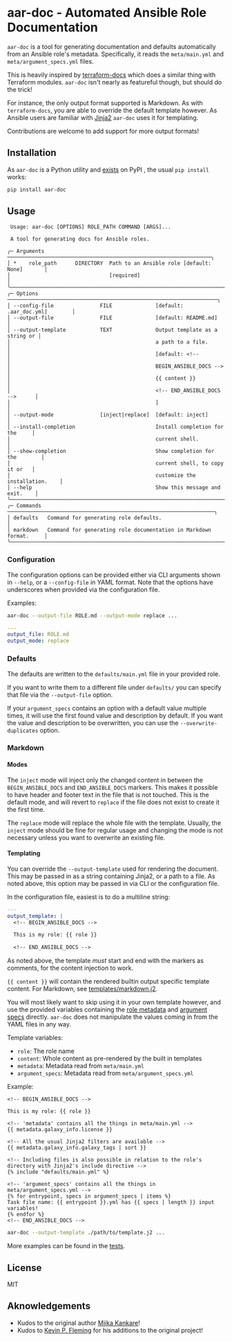 # aar-doc - Automated Ansible Role Documentation

`aar-doc` is a tool for generating documentation and defaults automatically from an Ansible role's metadata. Specifically, it reads the `meta/main.yml` and `meta/argument_specs.yml` files.

This is heavily inspired by [terraform-docs](https://github.com/terraform-docs/terraform-docs) which does a similar thing with Terraform modules. `aar-doc` isn't nearly as featureful though, but should do the trick!

For instance, the only output format supported is Markdown. As with `terraform-docs`, you are able to override the default template however. As Ansible users are familiar with [Jinja2](https://jinja.palletsprojects.com/en/3.1.x/) `aar-doc` uses it for templating.

Contributions are welcome to add support for more output formats!

## Installation

As `aar-doc` is a Python utility and [exists](https://pypi.org/project/aar-doc/) on PyPI , the usual `pip install` works:

``` sh
pip install aar-doc
```

## Usage

```text
 Usage: aar-doc [OPTIONS] ROLE_PATH COMMAND [ARGS]...

 A tool for generating docs for Ansible roles.

╭─ Arguments ──────────────────────────────────────────────────────────────────╮
│ *    role_path      DIRECTORY  Path to an Ansible role [default: None]       │
│                                [required]                                    │
╰──────────────────────────────────────────────────────────────────────────────╯
╭─ Options ────────────────────────────────────────────────────────────────────╮
│ --config-file               FILE              [default: .aar_doc.yml]        │
│ --output-file               FILE              [default: README.md]           │
│ --output-template           TEXT              Output template as a string or │
│                                               a path to a file.              │
│                                               [default: <!--                 │
│                                               BEGIN_ANSIBLE_DOCS -->         │
│                                               {{ content }}                  │
│                                               <!-- END_ANSIBLE_DOCS -->      │
│                                               ]                              │
│ --output-mode               [inject|replace]  [default: inject]              │
│ --install-completion                          Install completion for the     │
│                                               current shell.                 │
│ --show-completion                             Show completion for the        │
│                                               current shell, to copy it or   │
│                                               customize the installation.    │
│ --help                                        Show this message and exit.    │
╰──────────────────────────────────────────────────────────────────────────────╯
╭─ Commands ───────────────────────────────────────────────────────────────────╮
│ defaults   Command for generating role defaults.                             │
│ markdown   Command for generating role documentation in Markdown format.     │
╰──────────────────────────────────────────────────────────────────────────────╯
```

### Configuration

The configuration options can be provided either via CLI arguments shown in `--help`, or a `--config-file` in YAML format. Note that the options have underscores when provided via the configuration file.

Examples:

```sh
aar-doc --output-file ROLE.md --output-mode replace ...
```

```yaml
---
output_file: ROLE.md
output_mode: replace
```

### Defaults

The defaults are written to the `defaults/main.yml` file in your provided role.

If you want to write them to a different file under `defaults/` you can specify that file via the `--output-file` option.

If your `argument_specs` contains an option with a default value multiple times, it will use the first found value and description by default. If you want the value and description to be overwritten, you can use the `--overwrite-duplicates` option.

### Markdown

#### Modes

The `inject` mode will inject only the changed content in between the `BEGIN_ANSIBLE_DOCS` and `END_ANSIBLE_DOCS` markers. This makes it possible to have header and footer text in the file that is not touched. This is the default mode, and will revert to `replace` if the file does not exist to create it the first time.

The `replace` mode will replace the whole file with the template. Usually, the `inject` mode should be fine for regular usage and changing the mode is not necessary unless you want to overwrite an existing file.

#### Templating

You can override the `--output-template` used for rendering the document. This may be passed in as a string containing Jinja2, or a path to a file. As noted above, this option may be passed in via CLI or the configuration file.

In the configuration file, easiest is to do a multiline string:

```yaml
---
output_template: |
  <!-- BEGIN_ANSIBLE_DOCS -->

  This is my role: {{ role }}

  <!-- END_ANSIBLE_DOCS -->
```

As noted above, the template _must_ start and end with the markers as comments, for the content injection to work.

`{{ content }}` will contain the rendered builtin output specific template content. For Markdown, see [templates/markdown.j2](./templates/markdown.j2).

You will most likely want to skip using it in your own template however, and use the provided variables containing the [role metadata](https://old-galaxy.ansible.com/docs/contributing/creating_role.html#role-metadata) and [argument specs](https://docs.ansible.com/ansible/latest/user_guide/playbooks_reuse_roles.html#specification-format) directly. `aar-doc` does not manipulate the values coming in from the YAML files in any way.

Template variables:

- `role`: The role name
- `content`: Whole content as pre-rendered by the built in templates
- `metadata`: Metadata read from `meta/main.yml`
- `argument_specs`: Metadata read from `meta/argument_specs.yml`

Example:

```jinja2
<!-- BEGIN_ANSIBLE_DOCS -->

This is my role: {{ role }}

<!-- 'metadata' contains all the things in meta/main.yml -->
{{ metadata.galaxy_info.license }}

<!-- All the usual Jinja2 filters are available -->
{{ metadata.galaxy_info.galaxy_tags | sort }}

<!-- Including files is also possible in relation to the role's directory with Jinja2's include directive -->
{% include "defaults/main.yml" %}

<!-- 'argument_specs' contains all the things in meta/argument_specs.yml -->
{% for entrypoint, specs in argument_specs | items %}
Task file name: {{ entrypoint }}.yml has {{ specs | length }} input variables!
{% endfor %}
<!-- END_ANSIBLE_DOCS -->
```

```sh
aar-doc --output-template ./path/to/template.j2 ...
```

More examples can be found in the [tests](./tests/).

## License

MIT

## Aknowledgements

- Kudos to the original author [Miika Kankare](https://github.com/quulah)!
- Kudos to [Kevin P. Fleming](https://github.com/kpfleming) for his additions to the original project!
